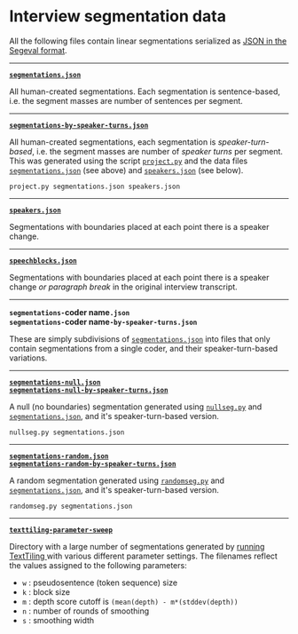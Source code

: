 # Interview segmentation data

All the following files contain linear segmentations serialized as [JSON in the Segeval format](http://segeval.readthedocs.org/en/latest/user/quickstart/#loading-data).

---

[**`segmentations.json`**](segmentations.json)<a name="segmentations"></a>

All human-created segmentations. Each segmentation is sentence-based, i.e. the segment masses are number of sentences per segment.

---

[**`segmentations-by-speaker-turns.json`**](segmentations-by-speaker-turns.json)

All human-created segmentations, each segmentation is *speaker-turn-based*, i.e. the segment masses are number of *speaker turns* per segment. This was generated using the script [`project.py`](../project.py) and the data files [`segmentations.json`](#segmentations) (see above) and [`speakers.json`](#speakers) (see below).

    project.py segmentations.json speakers.json 

---

[**`speakers.json`**](speakers.json)<a name="speakers"></a>

Segmentations with boundaries placed at each point there is a speaker change.

---

[**`speechblocks.json`**](speechblocks.json)

Segmentations with boundaries placed at each point there is a speaker change *or paragraph break* in the original interview transcript.

---

**`segmentations-`coder name`.json`**<br>
**`segmentations-`coder name`-by-speaker-turns.json`**

These are simply subdivisions of [`segmentations.json`](#segmentations) into files that only contain segmentations from a single coder, and their speaker-turn-based variations.

---

[**`segmentations-null.json`**](segmentations-null.json)<br>
[**`segmentations-null-by-speaker-turns.json`**](segmentations-null-by-speaker-turns.json)

A null (no boundaries) segmentation generated using [`nullseg.py`](../nullseg.py) and [`segmentations.json`](#segmentations), and it's speaker-turn-based version.

    nullseg.py segmentations.json

---

[**`segmentations-random.json`**](segmentations-random.json)<br>
[**`segmentations-random-by-speaker-turns.json`**](segmentations-random-by-speaker-turns.json)

A random segmentation generated using [`randomseg.py`](../randomseg.py) and [`segmentations.json`](#segmentations), and it's speaker-turn-based version.

    randomseg.py segmentations.json

---

[**`texttiling-parameter-sweep`**](texttiling-parameter-sweep)

Directory with a large number of segmentations generated by [running TextTiling ](https://github.com/contours/textseg/blob/master/run-texttiling.hs) with various different parameter settings. The filenames reflect the values assigned to the following parameters: 

* `w` : pseudosentence (token sequence) size
* `k` : block size
* `m` : depth score cutoff is `(mean(depth) - m*(stddev(depth))`
* `n` : number of rounds of smoothing
* `s` : smoothing width
